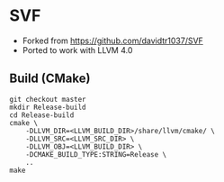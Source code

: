# SVF
* Forked from https://github.com/davidtr1037/SVF
* Ported to work with LLVM 4.0

## Build (CMake)
```
git checkout master
mkdir Release-build
cd Release-build
cmake \
    -DLLVM_DIR=<LLVM_BUILD_DIR>/share/llvm/cmake/ \
    -DLLVM_SRC=<LLVM_SRC_DIR> \
    -DLLVM_OBJ=<LLVM_BUILD_DIR> \
    -DCMAKE_BUILD_TYPE:STRING=Release \
    ..
make
```
